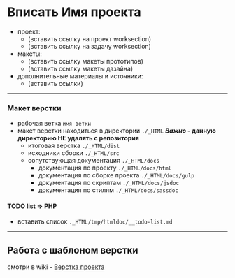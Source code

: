 # Вписать Имя проекта

- проект:
	- (вставить ссылку на проект worksection)
	- (вставить ссылку на задачу worksection)
- макеты:
	- (вставить ссылку макеты прототипов)
	- (вставить ссылку макеты дазайна)
- дополнительные материалы и источники:
	- (вставить ссылки)

------------

### Макет верстки

- рабочая ветка `имя ветки`
- макет верстки находиться в директории `./_HTML` __*Важно* - данную директорию НЕ удалять с репозитория__
	- итоговая верстка `./_HTML/dist`
	- исходники сборки `./_HTML/src`
	- сопутствующая документация `./_HTML/docs`
		- документация по проекту `./_HTML/docs/html`
		- документация по сборке проекта `./_HTML/docs/gulp`
		- документация по скриптам `./_HTML/docs/jsdoc`
		- документация по стилям `./_HTML/docs/sassdoc`


#### TODO list ⇒ PHP

- вставить список `._HTML/tmp/htmldoc/__todo-list.md`

-------------

## Работа с шаблоном верстки

смотри в wiki - [Верстка проекта](https://bitbucket.org/wezom/wtpl/wiki/Home)

